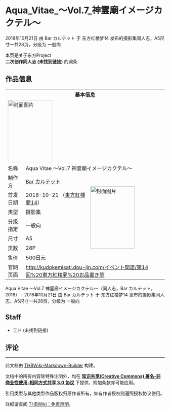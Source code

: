 # Aqua_Vitae_～Vol.7_神霊廟イメージカクテル～

<!-- source html: G:\repos\THBWiki-Markdown-Builder\THBWikiMarkdown\Temp\main\5\5a\ns0%3AAqua_Vitae_%EF%BD%9EVol%2E7_%E7%A5%9E%E9%9C%8A%E5%BB%9F%E3%82%A4%E3%83%A1%E3%83%BC%E3%82%B8%E3%82%AB%E3%82%AF%E3%83%86%E3%83%AB%EF%BD%9E.html -->

2018年10月21日 由 Bar カルテット 于 东方红楼梦14 发布的摄影集同人志，A5尺寸一共28页，分级为 一般向

本页是关于东方Project  
 **二次创作同人志 (未找到链接)** 的词条

## 作品信息

<table><tbody><tr><th colspan="3">基本信息</th></tr><tr><td class="cover-artwork-mobile" colspan="2"><a href="./文件-Aqua_Vitae_～Vol.7_神霊廟イメージカクテル～封面.png.md" class="image" title="封面图片"><img alt="封面图片" src="https://upload.thwiki.cc/thumb/5/50/Aqua_Vitae_%EF%BD%9EVol.7_%E7%A5%9E%E9%9C%8A%E5%BB%9F%E3%82%A4%E3%83%A1%E3%83%BC%E3%82%B8%E3%82%AB%E3%82%AF%E3%83%86%E3%83%AB%EF%BD%9E%E5%B0%81%E9%9D%A2.png/140px-Aqua_Vitae_%EF%BD%9EVol.7_%E7%A5%9E%E9%9C%8A%E5%BB%9F%E3%82%A4%E3%83%A1%E3%83%BC%E3%82%B8%E3%82%AB%E3%82%AF%E3%83%86%E3%83%AB%EF%BD%9E%E5%B0%81%E9%9D%A2.png" decoding="async" loading="lazy" width="140" height="196" srcset="https://upload.thwiki.cc/thumb/5/50/Aqua_Vitae_%EF%BD%9EVol.7_%E7%A5%9E%E9%9C%8A%E5%BB%9F%E3%82%A4%E3%83%A1%E3%83%BC%E3%82%B8%E3%82%AB%E3%82%AF%E3%83%86%E3%83%AB%EF%BD%9E%E5%B0%81%E9%9D%A2.png/210px-Aqua_Vitae_%EF%BD%9EVol.7_%E7%A5%9E%E9%9C%8A%E5%BB%9F%E3%82%A4%E3%83%A1%E3%83%BC%E3%82%B8%E3%82%AB%E3%82%AF%E3%83%86%E3%83%AB%EF%BD%9E%E5%B0%81%E9%9D%A2.png 1.5x, https://upload.thwiki.cc/thumb/5/50/Aqua_Vitae_%EF%BD%9EVol.7_%E7%A5%9E%E9%9C%8A%E5%BB%9F%E3%82%A4%E3%83%A1%E3%83%BC%E3%82%B8%E3%82%AB%E3%82%AF%E3%83%86%E3%83%AB%EF%BD%9E%E5%B0%81%E9%9D%A2.png/280px-Aqua_Vitae_%EF%BD%9EVol.7_%E7%A5%9E%E9%9C%8A%E5%BB%9F%E3%82%A4%E3%83%A1%E3%83%BC%E3%82%B8%E3%82%AB%E3%82%AF%E3%83%86%E3%83%AB%EF%BD%9E%E5%B0%81%E9%9D%A2.png 2x" data-file-width="680" data-file-height="953"></a></td>
</tr><tr><td class="label">名称</td><td colspan="2"> Aqua Vitae ～Vol.7 神霊廟イメージカクテル～ </td></tr><tr><td class="label">制作方</td><td><a href="./Bar_カルテット.md" title="Bar カルテット">Bar カルテット</a></td><td class="cover-artwork" rowspan="7" style="min-width:196px;"><a href="./文件-Aqua_Vitae_～Vol.7_神霊廟イメージカクテル～封面.png.md" class="image" title="封面图片"><img alt="封面图片" src="https://upload.thwiki.cc/thumb/5/50/Aqua_Vitae_%EF%BD%9EVol.7_%E7%A5%9E%E9%9C%8A%E5%BB%9F%E3%82%A4%E3%83%A1%E3%83%BC%E3%82%B8%E3%82%AB%E3%82%AF%E3%83%86%E3%83%AB%EF%BD%9E%E5%B0%81%E9%9D%A2.png/140px-Aqua_Vitae_%EF%BD%9EVol.7_%E7%A5%9E%E9%9C%8A%E5%BB%9F%E3%82%A4%E3%83%A1%E3%83%BC%E3%82%B8%E3%82%AB%E3%82%AF%E3%83%86%E3%83%AB%EF%BD%9E%E5%B0%81%E9%9D%A2.png" decoding="async" loading="lazy" width="140" height="196" srcset="https://upload.thwiki.cc/thumb/5/50/Aqua_Vitae_%EF%BD%9EVol.7_%E7%A5%9E%E9%9C%8A%E5%BB%9F%E3%82%A4%E3%83%A1%E3%83%BC%E3%82%B8%E3%82%AB%E3%82%AF%E3%83%86%E3%83%AB%EF%BD%9E%E5%B0%81%E9%9D%A2.png/210px-Aqua_Vitae_%EF%BD%9EVol.7_%E7%A5%9E%E9%9C%8A%E5%BB%9F%E3%82%A4%E3%83%A1%E3%83%BC%E3%82%B8%E3%82%AB%E3%82%AF%E3%83%86%E3%83%AB%EF%BD%9E%E5%B0%81%E9%9D%A2.png 1.5x, https://upload.thwiki.cc/thumb/5/50/Aqua_Vitae_%EF%BD%9EVol.7_%E7%A5%9E%E9%9C%8A%E5%BB%9F%E3%82%A4%E3%83%A1%E3%83%BC%E3%82%B8%E3%82%AB%E3%82%AF%E3%83%86%E3%83%AB%EF%BD%9E%E5%B0%81%E9%9D%A2.png/280px-Aqua_Vitae_%EF%BD%9EVol.7_%E7%A5%9E%E9%9C%8A%E5%BB%9F%E3%82%A4%E3%83%A1%E3%83%BC%E3%82%B8%E3%82%AB%E3%82%AF%E3%83%86%E3%83%AB%EF%BD%9E%E5%B0%81%E9%9D%A2.png 2x" data-file-width="680" data-file-height="953"></a></td>
</tr><tr><td class="label">首发日期</td><td>2018-10-21&#160;（<a href="/展会作品列表?e=%E4%B8%9C%E6%96%B9%E7%BA%A2%E6%A5%BC%E6%A2%A6%2314">東方紅楼夢14</a>）</td></tr><tr><td class="label">类型</td><td>摄影集</td></tr><tr><td class="label">分级指定</td><td>一般向</td></tr><tr><td class="label">尺寸</td><td>A5</td></tr><tr><td class="label">页数</td><td>28P</td></tr><tr><td class="label">售价</td><td>500日元</td></tr>
<tr><td class="label">官网页面</td><td colspan="2"><a rel="nofollow" class="external free" href="http://kudokemisati.dou-jin.com/イベント関連/第14回 東方紅楼夢 お品書き等">http://kudokemisati.dou-jin.com/イベント関連/第14回%20東方紅楼夢%20お品書き等</a></td></tr></tbody></table>

Aqua Vitae ～Vol.7 神霊廟イメージカクテル～（同人志，Bar カルテット，2018） - 2018年10月21日 由 Bar カルテット 于 东方红楼梦14 发布的摄影集同人志，A5尺寸一共28页，分级为 一般向

## Staff
- 工ド (未找到链接)


## 评论




---

此文档由 [THBWiki-Markdown-Builder](https://github.com/Delsin-Yu/THBWiki-Markdown-Builder) 构建。

文档中的所有内容除特殊注明外，均在 [**知识共享(Creative Commons) 署名-非商业性使用-相同方式共享 3.0 协议**](https://creativecommons.org/licenses/by-sa/3.0/deed.zh-hans) 下提供，附加条款亦可能应用。

引用类型与其他类型作品版权归原作者所有，如有作者授权则遵照授权协议使用。

详细请查阅 [THBWiki：免责声明](https://thbwiki.cc/THBWiki:%E5%85%8D%E8%B4%A3%E5%A3%B0%E6%98%8E)。

